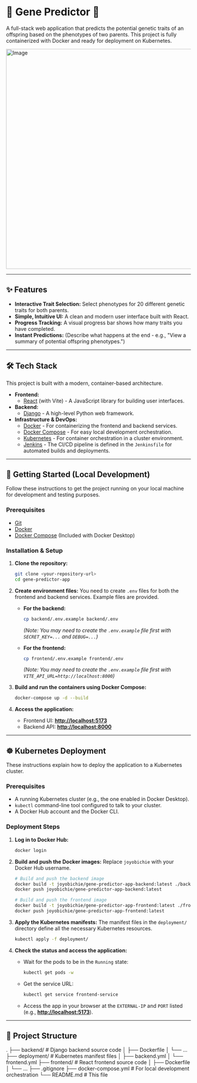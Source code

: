 # 🧬 Gene Predictor 🧬

A full-stack web application that predicts the potential genetic traits of an offspring based on the phenotypes of two parents. This project is fully containerized with Docker and ready for deployment on Kubernetes.

<img width="600" alt="Image" src="https://github.com/user-attachments/assets/e96fbee7-f948-4e9f-a84e-d34c1836437c" />

---

## ✨ Features

*   **Interactive Trait Selection:** Select phenotypes for 20 different genetic traits for both parents.
*   **Simple, Intuitive UI:** A clean and modern user interface built with React.
*   **Progress Tracking:** A visual progress bar shows how many traits you have completed.
*   **Instant Predictions:** (Describe what happens at the end - e.g., "View a summary of potential offspring phenotypes.")

---

## 🛠️ Tech Stack

This project is built with a modern, container-based architecture.

*   **Frontend:**
    *   [React](https://reactjs.org/) (with Vite) - A JavaScript library for building user interfaces.
*   **Backend:**
    *   [Django](https://www.djangoproject.com/) - A high-level Python web framework.
*   **Infrastructure & DevOps:**
    *   [Docker](https://www.docker.com/) - For containerizing the frontend and backend services.
    *   [Docker Compose](https://docs.docker.com/compose/) - For easy local development orchestration.
    *   [Kubernetes](https://kubernetes.io/) - For container orchestration in a cluster environment.
    *   [Jenkins](https://www.jenkins.io/) - The CI/CD pipeline is defined in the `Jenkinsfile` for automated builds and deployments.

---

## 🚀 Getting Started (Local Development)

Follow these instructions to get the project running on your local machine for development and testing purposes.

### Prerequisites

*   [Git](https://git-scm.com/)
*   [Docker](https://www.docker.com/products/docker-desktop)
*   [Docker Compose](https://docs.docker.com/compose/install/) (Included with Docker Desktop)

### Installation & Setup

1.  **Clone the repository:**
    ```bash
    git clone <your-repository-url>
    cd gene-predictor-app
    ```

2.  **Create environment files:**
    You need to create `.env` files for both the frontend and backend services. Example files are provided.

    *   **For the backend:**
        ```bash
        cp backend/.env.example backend/.env
        ```
        *(Note: You may need to create the `.env.example` file first with `SECRET_KEY=...` and `DEBUG=...`)*

    *   **For the frontend:**
        ```bash
        cp frontend/.env.example frontend/.env
        ```
        *(Note: You may need to create the `.env.example` file first with `VITE_API_URL=http://localhost:8000`)*

3.  **Build and run the containers using Docker Compose:**
    ```bash
    docker-compose up -d --build
    ```

4.  **Access the application:**
    *   Frontend UI: [**http://localhost:5173**](http://localhost:5173)
    *   Backend API: [**http://localhost:8000**](http://localhost:8000)

---

## ☸️ Kubernetes Deployment

These instructions explain how to deploy the application to a Kubernetes cluster.

### Prerequisites

*   A running Kubernetes cluster (e.g., the one enabled in Docker Desktop).
*   `kubectl` command-line tool configured to talk to your cluster.
*   A Docker Hub account and the Docker CLI.

### Deployment Steps

1.  **Log in to Docker Hub:**
    ```bash
    docker login
    ```

2.  **Build and push the Docker images:**
    Replace `joyobichie` with your Docker Hub username.
    ```bash
    # Build and push the backend image
    docker build -t joyobichie/gene-predictor-app-backend:latest ./backend
    docker push joyobichie/gene-predictor-app-backend:latest

    # Build and push the frontend image
    docker build -t joyobichie/gene-predictor-app-frontend:latest ./frontend
    docker push joyobichie/gene-predictor-app-frontend:latest
    ```

3.  **Apply the Kubernetes manifests:**
    The manifest files in the `deployment/` directory define all the necessary Kubernetes resources.
    ```bash
    kubectl apply -f deployment/
    ```

4.  **Check the status and access the application:**
    *   Wait for the pods to be in the `Running` state:
        ```bash
        kubectl get pods -w
        ```
    *   Get the service URL:
        ```bash
        kubectl get service frontend-service
        ```
    *   Access the app in your browser at the `EXTERNAL-IP` and `PORT` listed (e.g., [**http://localhost:5173**](http://localhost:5173)).





---

## 📂 Project Structure
.
├── backend/ # Django backend source code
│ ├── Dockerfile
│ └── ...
├── deployment/ # Kubernetes manifest files
│ ├── backend.yml
│ └── frontend.yml
├── frontend/ # React frontend source code
│ ├── Dockerfile
│ └── ...
├── .gitignore
├── docker-compose.yml # For local development orchestration
└── README.md # This file
